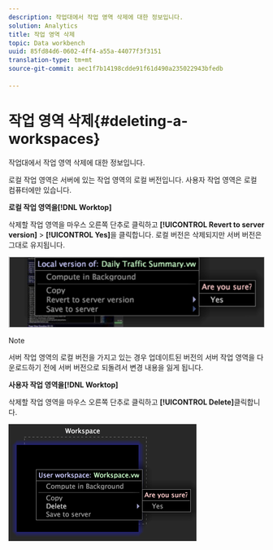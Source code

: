 ```yaml
---
description: 작업대에서 작업 영역 삭제에 대한 정보입니다.
solution: Analytics
title: 작업 영역 삭제
topic: Data workbench
uuid: 85fd84d6-0602-4ff4-a55a-44077f3f3151
translation-type: tm+mt
source-git-commit: aec1f7b14198cdde91f61d490a235022943bfedb

---
```



# 작업 영역 삭제{#deleting-a-workspaces}

작업대에서 작업 영역 삭제에 대한 정보입니다.

로컬 작업 영역은 서버에 있는 작업 영역의 로컬 버전입니다. 사용자 작업 영역은 로컬 컴퓨터에만 있습니다.

**로컬 작업 영역을[!DNL Worktop]**

삭제할 작업 영역을 마우스 오른쪽 단추로 클릭하고 **[!UICONTROL Revert to server version]** > **[!UICONTROL Yes]**&#x200B;을 클릭합니다. 로컬 버전은 삭제되지만 서버 버전은 그대로 유지됩니다.

![](assets/client-del.png)

>[!NOTE]
>
>서버 작업 영역의 로컬 버전을 가지고 있는 경우 업데이트된 버전의 서버 작업 영역을 다운로드하기 전에 서버 버전으로 되돌려서 변경 내용을 잃게 됩니다.

**사용자 작업 영역을[!DNL Worktop]**

삭제할 작업 영역을 마우스 오른쪽 단추로 클릭하고 **[!UICONTROL Delete]**&#x200B;클릭합니다.

![](assets/mnu_workspaceManager_Deletewksp.png)

